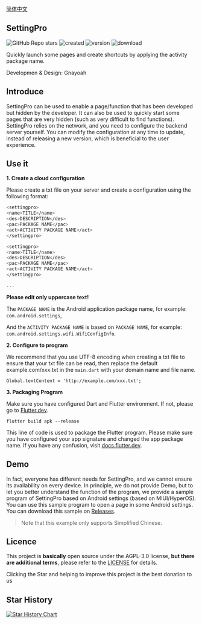 [简体中文](https://github.com/Gnayoah/SettingPro/blob/main/README_CN.md)

## SettingPro
![GitHub Repo stars](https://img.shields.io/github/stars/dropwave/settingpro?style=flat)
![created](https://img.shields.io/github/created-at/DropWave/SettingPro) 
![version](https://img.shields.io/github/v/release/Dropwave/Settingpro)
![download](https://img.shields.io/github/downloads/DropWave/SettingPro/total)

Quickly launch some pages and create shortcuts by applying the activity package name.

Developmen & Design: Gnayoah


## Introduce

SettingPro can be used to enable a page/function that has been developed but hidden by the developer. It can also be used to quickly start some pages that are very hidden (such as very difficult to find functions). SettingPro relies on the network, and you need to configure the backend server yourself. You can modify the configuration at any time to update, instead of releasing a new version, which is beneficial to the user experience.


## Use it

**1. Create a cloud configuration**

Please create a txt file on your server and create a configuration using the following format:

```sh
<settingpro>
<name>TITLE</name>
<des>DESCRIPTION</des>
<pac>PACKAGE NAME</pac>
<act>ACTIVITY PACKAGE NAME</act>
</settingpro>

<settingpro>
<name>TITLE</name>
<des>DESCRIPTION</des>
<pac>PACKAGE NAME</pac>
<act>ACTIVITY PACKAGE NAME</act>
</settingpro>

...
```
 **Please edit only uppercase text!**

The `PACKAGE NAME` is the Android application package name, for example: `com.android.settings`, 

And the `ACTIVITY PACKAGE NAME` is based on `PACKAGE NAME`, for example: `com.android.settings.wifi.WifiConfigInfo`.

**2. Configure to program**

We recommend that you use UTF-8 encoding when creating a txt file to ensure that your txt file can be read, then replace the default example.com/xxx.txt in the ```main.dart``` with your domain name and file name.
``` 
Global.textContent = 'http://example.com/xxx.txt';
```

**3. Packaging Program**

Make sure you have configured Dart and Flutter environment. If not, please go to [Flutter.dev](https://docs.flutter.dev/get-started/install).
```
flutter build apk --release
```
This line of code is used to package the Flutter program. Please make sure you have configured your app signature and changed the app package name. If you have any confusion, visit [docs.flutter.dev](https://docs.flutter.dev/).

## Demo

In fact, everyone has different needs for SettingPro, and we cannot ensure its availability on every device. In principle, we do not provide Demo, but to let you better understand the function of the program, we provide a sample program of SettingPro based on Android settings (based on MIUI/HyperOS). You can use this sample program to open a page in some Android settings. You can download this sample on [Releases](https://github.com/DropWave/SettingPro/releases).
> Note that this example only supports Simplified Chinese.

## Licence

This project is **basically** open source under the AGPL-3.0 license, **but there are additional terms**, please refer to the [LICENSE](https://github.com/DropWave/SettingPro/blob/main/LICENSE) for details.

Clicking the Star and helping to improve this project is the best donation to us

## Star History

[![Star History Chart](https://api.star-history.com/svg?repos=Gnayoah/SettingPro&type=Timeline)](https://star-history.com/#Gnayoah/SettingPro&Timeline)
